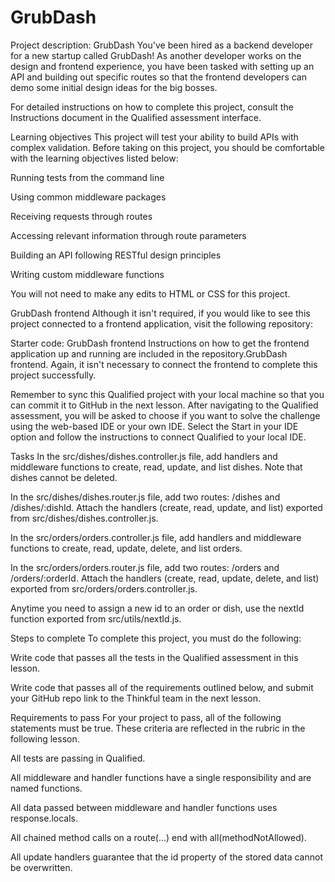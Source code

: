 # GrubDash

Project description: GrubDash
You've been hired as a backend developer for a new startup called GrubDash! As another developer works on the design and frontend experience, you have been tasked with setting up an API and building out specific routes so that the frontend developers can demo some initial design ideas for the big bosses.

For detailed instructions on how to complete this project, consult the Instructions document in the Qualified assessment interface.

Learning objectives
This project will test your ability to build APIs with complex validation. Before taking on this project, you should be comfortable with the learning objectives listed below:

Running tests from the command line

Using common middleware packages

Receiving requests through routes

Accessing relevant information through route parameters

Building an API following RESTful design principles

Writing custom middleware functions

You will not need to make any edits to HTML or CSS for this project.

GrubDash frontend
Although it isn't required, if you would like to see this project connected to a frontend application, visit the following repository:

Starter code: GrubDash frontend
Instructions on how to get the frontend application up and running are included in the repository.GrubDash frontend.
Again, it isn't necessary to connect the frontend to complete this project successfully.

Remember to sync this Qualified project with your local machine so that you can commit it to GitHub in the next lesson. After navigating to the Qualified assessment, you will be asked to choose if you want to solve the challenge using the web-based IDE or your own IDE. Select the Start in your IDE option and follow the instructions to connect Qualified to your local IDE.

Tasks
In the src/dishes/dishes.controller.js file, add handlers and middleware functions to create, read, update, and list dishes. Note that dishes cannot be deleted.

In the src/dishes/dishes.router.js file, add two routes: /dishes and /dishes/:dishId. Attach the handlers (create, read, update, and list) exported from src/dishes/dishes.controller.js.

In the src/orders/orders.controller.js file, add handlers and middleware functions to create, read, update, delete, and list orders.

In the src/orders/orders.router.js file, add two routes: /orders and /orders/:orderId. Attach the handlers (create, read, update, delete, and list) exported from src/orders/orders.controller.js.

Anytime you need to assign a new id to an order or dish, use the nextId function exported from src/utils/nextId.js.

Steps to complete
To complete this project, you must do the following:

Write code that passes all the tests in the Qualified assessment in this lesson.

Write code that passes all of the requirements outlined below, and submit your GitHub repo link to the Thinkful team in the next lesson.

Requirements to pass
For your project to pass, all of the following statements must be true. These criteria are reflected in the rubric in the following lesson.

All tests are passing in Qualified.

All middleware and handler functions have a single responsibility and are named functions.

All data passed between middleware and handler functions uses response.locals.

All chained method calls on a route(...) end with all(methodNotAllowed).

All update handlers guarantee that the id property of the stored data cannot be overwritten.
